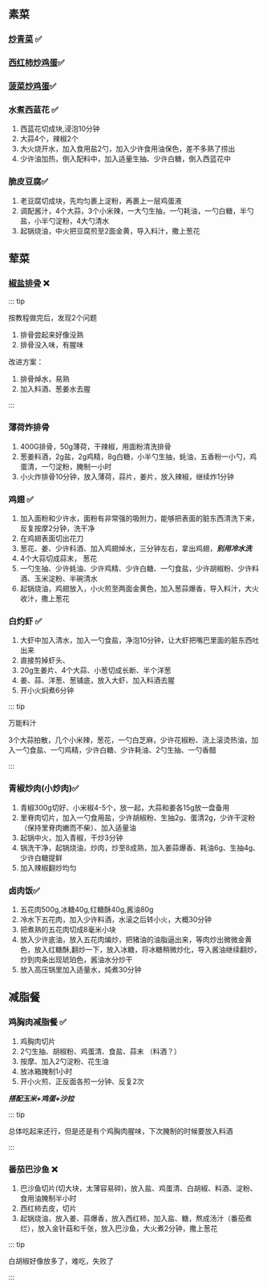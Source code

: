 ## 素菜

### [炒青菜](https://cook.aiursoft.cn/dishes/vegetable_dish/%E7%82%92%E9%9D%92%E8%8F%9C/) ✅

### [西红柿炒鸡蛋](https://cook.aiursoft.cn/dishes/vegetable_dish/%E8%A5%BF%E7%BA%A2%E6%9F%BF%E7%82%92%E9%B8%A1%E8%9B%8B/#_3)✅

### [菠菜炒鸡蛋](https://cook.aiursoft.cn/dishes/vegetable_dish/%E8%8F%A0%E8%8F%9C%E7%82%92%E9%B8%A1%E8%9B%8B/%E8%8F%A0%E8%8F%9C%E7%82%92%E9%B8%A1%E8%9B%8B/#_3)✅

### 水煮西蓝花 ✅

1. 西蓝花切成块,浸泡10分钟
2. 大蒜4个，辣椒2个
3. 大火烧开水，加入食用盐2勺，加入少许食用油保色，差不多熟了捞出
4. 少许油加热，倒入配料中，加入适量生抽、少许白糖，倒入西蓝花中

### 脆皮豆腐✅

1. 老豆腐切成块，先均匀裹上淀粉，再裹上一层鸡蛋液
2. 调配酱汁，4个大蒜，3个小米辣，一大勺生抽，一勺耗油，一勺白糖，半勺盐，小半勺淀粉，4大勺清水
3. 起锅烧油，中火把豆腐煎至2面金黄，导入料汁，撒上葱花



## 荤菜

### [椒盐排骨](https://cook.aiursoft.cn/dishes/meat_dish/%E6%A4%92%E7%9B%90%E6%8E%92%E6%9D%A1/) ❌

:::  tip

按教程做完后，发现2个问题

1. 排骨尝起来好像没熟
2. 排骨没入味，有腥味

改进方案：

1. 排骨焯水，易熟
2. 加入料酒、葱姜水去腥

:::

### 薄荷炸排骨
1. 400G排骨，50g薄荷，干辣椒，用面粉清洗排骨
2. 葱姜料酒，2g盐，2g鸡精，8g白糖，小半勺生抽，蚝油，五香粉一小勺，鸡蛋清，一勺淀粉，腌制一小时
3. 小火炸排骨10分钟，放入薄荷，蒜片，姜片，放入辣椒，继续炸1分钟

### 鸡翅 ✅

1. 加入面粉和少许水，面粉有非常强的吸附力，能够把表面的脏东西清洗下来，反复按摩2分钟，洗干净
2. 在鸡翅表面切出花刀
3. 葱花、姜、少许料酒、加入鸡翅焯水，三分钟左右，拿出鸡翅，***别用冷水洗***
4. 4个大蒜切成蒜末， 葱花
5. 一勺生抽、少许蚝油、少许鸡精、少许白糖、一勺食盐，少许胡椒粉、少许料酒、玉米淀粉、半碗清水
6. 起锅烧油，鸡翅放入，小火煎至两面金黄色，加入葱蒜爆香，导入料汁，大火收汁，撒上葱花

### 白灼虾 ✅

1. 大虾中加入清水，加入一勺食盐，净泡10分钟，让大虾把嘴巴里面的脏东西吐出来
2. 直接剪掉虾头、
3. 20g生姜片、4个大蒜、小葱切成长断、半个洋葱
4. 姜、蒜、洋葱、葱铺底，放入大虾、加入料酒去腥
5. 开小火焖煮6分钟

::: tip

万能料汁

3个大蒜拍散，几个小米辣，葱花，一勺白芝麻，少许花椒粉、浇上滚烫热油，加入一勺食盐、一勺鸡精，少许白糖、少许耗油、2勺生抽、一勺香醋

:::

### 青椒炒肉(小炒肉)✅

1. 青椒300g切好、小米椒4-5个，放一起，大蒜和姜各15g放一盘备用
2. 里脊肉切片，加入一勺食用盐，少许胡椒粉、生抽2g、蛋清2g，少许干淀粉（保持里脊肉嫩而不柴）、加入适量油
3. 起锅中火，加入青椒，干炒3分钟
4. 锅洗干净，起锅烧油，炒肉，炒至8成熟，加入姜蒜爆香、耗油6g、生抽4g、少许白糖提鲜
5. 加入辣椒翻炒均匀

### 卤肉饭✅

1. 五花肉500g,冰糖40g,红糖酥40g,酱油80g
2. 冷水下五花肉，加入少许料酒，水滚之后转小火，大概30分钟
3. 把煮熟的五花肉切成8毫米小块
4. 放入少许底油，放入五花肉煸炒，把猪油的油脂逼出来，等肉炒出微微金黄色，放入红糖酥,翻炒一下，放入冰糖，将冰糖稍微炒化，导入酱油继续翻炒，炒到肉条出现琥珀色，酱油水分炒干
5. 放入高压锅里加入适量水，炖煮30分钟

## 减脂餐

### 鸡胸肉减脂餐 ✅

1. 鸡胸肉切片
2. 2勺生抽、胡椒粉、鸡蛋清、食盐、蒜末 （料酒？）
3. 按摩、加入2勺淀粉、花生油
4. 放冰箱腌制1小时
5. 开小火煎、正反面各煎一分钟、反复2次

***搭配玉米+鸡蛋+沙拉***

::: tip

总体吃起来还行，但是还是有个鸡胸肉腥味，下次腌制的时候要放入料酒

:::

### 番茄巴沙鱼 ❌

1. 巴沙鱼切片(切大块，太薄容易碎)，放入盐、鸡蛋清、白胡椒、料酒、淀粉、食用油腌制半小时
2. 西红柿去皮，切片
3. 起锅烧油，放入姜、蒜爆香，放入西红柿，加入盐、糖，熬成汤汁（番茄煮烂），放入金针菇和千张，放入巴沙鱼，大火煮2分钟，撒上葱花

::: tip

白胡椒好像放多了，难吃，失败了

:::



